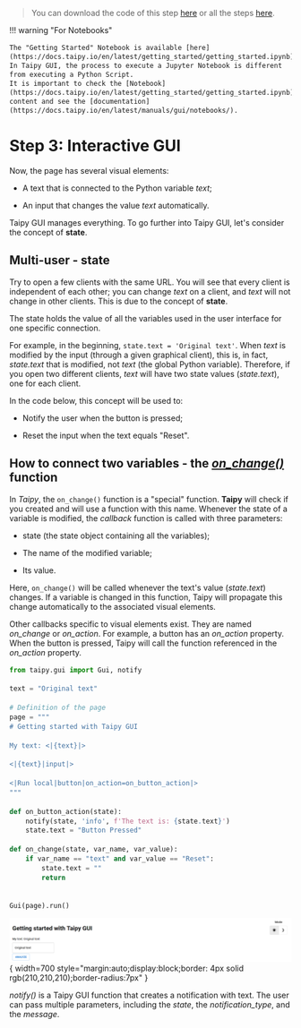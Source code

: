 > You can download the code of this step [here](../src/step_03.py) or all the steps [here](https://github.com/Avaiga/taipy-getting-started-gui/tree/develop/src).

!!! warning "For Notebooks"

    The "Getting Started" Notebook is available [here](https://docs.taipy.io/en/latest/getting_started/getting_started.ipynb). In Taipy GUI, the process to execute a Jupyter Notebook is different from executing a Python Script.
    It is important to check the [Notebook](https://docs.taipy.io/en/latest/getting_started/getting_started.ipynb) content and see the [documentation](https://docs.taipy.io/en/latest/manuals/gui/notebooks/).

# Step 3: Interactive GUI

Now, the page has several visual elements:

- A text that is connected to the Python variable *text*;

- An input that changes the value *text* automatically.

Taipy GUI manages everything. To go further into Taipy GUI, let's consider the concept of **state**.

## Multi-user - state

Try to open a few clients with the same URL. You will see that every client is independent of each other; you can change *text* on a client, and *text* will not change in other clients. This is due to the concept of **state**.

The state holds the value of all the variables used in the user interface for one specific connection.

For example, in the beginning, `state.text = 'Original text'`. When *text* is modified by the input (through a given graphical client), this is, in fact, *state.text* that is modified, not *text* (the global Python variable). Therefore, if you open two different clients, *text* will have two state values (*state.text*), one for each client.

In the code below, this concept will be used to:

- Notify the user when the button is pressed;

- Reset the input when the text equals "Reset".

## How to connect two variables - the *[on_change()](https://docs.taipy.io/en/latest/manuals/gui/callbacks/)* function

In *Taipy*, the `on_change()` function is a "special" function. **Taipy** will check if you created and will use a function with this name. Whenever the state of a variable is modified, the *callback* function is called with three parameters:

- state (the state object containing all the variables);

- The name of the modified variable;

- Its value.

Here, `on_change()` will be called whenever the text's value (*state.text*) changes. If a variable is changed in this function, Taipy will propagate this change automatically to the associated visual elements.

Other callbacks specific to visual elements exist. They are named _on_change_ or _on_action_. For example, a button has an _on_action_ property. When the button is pressed, Taipy will call the function referenced in the _on_action_ property.

```python
from taipy.gui import Gui, notify

text = "Original text"

# Definition of the page
page = """
# Getting started with Taipy GUI

My text: <|{text}|>

<|{text}|input|>

<|Run local|button|on_action=on_button_action|>
"""

def on_button_action(state):
    notify(state, 'info', f'The text is: {state.text}')
    state.text = "Button Pressed"

def on_change(state, var_name, var_value):
    if var_name == "text" and var_value == "Reset":
        state.text = ""
        return


Gui(page).run()
```

![Interactive GUI](result.png){ width=700 style="margin:auto;display:block;border: 4px solid rgb(210,210,210);border-radius:7px" }

_notify()_ is a Taipy GUI function that creates a notification with text. The user can pass multiple parameters, including the _state_, the _notification_type_, and the _message_.
